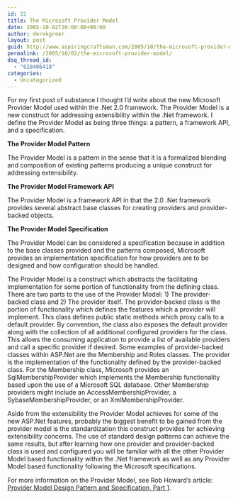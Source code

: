 ```yaml
---
id: 22
title: The Microsoft Provider Model
date: 2005-10-02T20:00:00+00:00
author: derekgreer
layout: post
guid: http://www.aspiringcraftsman.com/2005/10/the-microsoft-provider-model/
permalink: /2005/10/02/the-microsoft-provider-model/
dsq_thread_id:
  - "628406418"
categories:
  - Uncategorized
---
```

For my first post of substance I thought I&#8217;d write about the new Microsoft Provider Model used within the .Net 2.0 framework. The Provider Model is a new construct for addressing extensibility within the .Net framework. I define the Provider Model as being three things: a pattern, a framework API, and a specification.

**The <noindex></noindex> Provider Model Pattern**
  
The Provider Model is a pattern in the sense that it is a formalized blending and composition of existing patterns producing a unique construct for addressing extensibility.

**The Provider Model Framework API**
  
The Provider Model is a framework API in that the 2.0 .Net framework provides several abstract base classes for creating providers and provider-backed objects.

**The Provider Model Specification**
  
The Provider Model can be considered a specification because in addition to the base classes provided and the patterns composed, Microsoft provides an implementation specification for how providers are to be designed and how configuration should be handled.

The Provider Model is a construct which abstracts the facilitating implementation for some portion of functionality from the defining class. There are two parts to the use of the Provider Model: 1) The provider-backed class and 2) The provider itself. The provider-backed class is the portion of functionality which defines the features which a provider will implement. This class defines public static methods which proxy calls to a default provider. By convention, the class also exposes the default provider along with the collection of all additional configured providers for the class. This allows the consuming application to provide a list of available providers and call a specific provider if desired. Some examples of provider-backed classes within ASP.Net are the Membership and Roles classes. The provider is the implementation of the functionality defined by the provider-backed class. For the Membership class, Microsoft provides an SqlMembershipProvider which implements the Membership functionality based upon the use of a Microsoft SQL database. Other Membership providers might include an AccessMembershipProvider, a SybaseMembershipProvider, or an XmlMembershipProvider.

Aside from the extensibility the Provider Model achieves for some of the new ASP.Net features, probably the biggest benefit to be gained from the provider model is the standardization this construct provides for achieving extensibility concerns. The use of standard design patterns can achieve the same results, but after learning how one provider and provider-backed class is used and configured you will be familiar with all the other Provider Model based functionality within the .Net framework as well as any Provider Model based functionality following the Microsoft specifications.

For more information on the Provider Model, see Rob Howard&#8217;s article: [Provider Model Design Pattern and Specification, Part 1](http://msdn.microsoft.com/library/default.asp?url=/library/en-us/dnaspnet/html/asp02182004.asp).